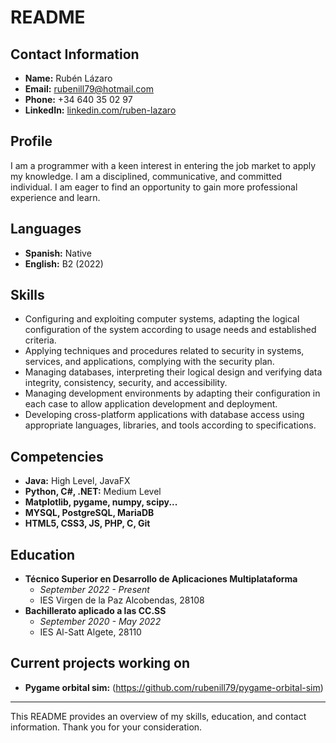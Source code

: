 # README

## Contact Information
- **Name:** Rubén Lázaro
- **Email:** rubenill79@hotmail.com
- **Phone:** +34 640 35 02 97
- **LinkedIn:** [linkedin.com/ruben-lazaro](https://www.linkedin.com/in/ruben-lazaro/)

## Profile
I am a programmer with a keen interest in entering the job market to apply my knowledge. I am a disciplined, communicative, and committed individual. 
I am eager to find an opportunity to gain more professional experience and learn.

## Languages
- **Spanish:** Native
- **English:** B2 (2022)

## Skills
- Configuring and exploiting computer systems, adapting the logical configuration of the system according to usage needs and established criteria.
- Applying techniques and procedures related to security in systems, services, and applications, complying with the security plan.
- Managing databases, interpreting their logical design and verifying data integrity, consistency, security, and accessibility.
- Managing development environments by adapting their configuration in each case to allow application development and deployment.
- Developing cross-platform applications with database access using appropriate languages, libraries, and tools according to specifications.

## Competencies
- **Java:** High Level, JavaFX
- **Python, C#, .NET:** Medium Level
- **Matplotlib, pygame, numpy, scipy...**
- **MYSQL, PostgreSQL, MariaDB**
- **HTML5, CSS3, JS, PHP, C, Git**

## Education
- **Técnico Superior en Desarrollo de Aplicaciones Multiplataforma**
  - *September 2022 - Present*
  - IES Virgen de la Paz Alcobendas, 28108
- **Bachillerato aplicado a las CC.SS**
  - *September 2020 - May 2022*
  - IES Al-Satt Algete, 28110

## Current projects working on
- **Pygame orbital sim:** (https://github.com/rubenill79/pygame-orbital-sim)

---

This README provides an overview of my skills, education, and contact information. Thank you for your consideration.

<!---
rubenill79/rubenill79 is a ✨ special ✨ repository because its `README.md` (this file) appears on your GitHub profile.
You can click the Preview link to take a look at your changes.
--->
